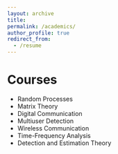 ```yaml
---
layout: archive
title: 
permalink: /academics/
author_profile: true
redirect_from:
  - /resume
---
```


<!-- {% include base_path %} -->

Courses
======
* Random Processes
* Matrix Theory
* Digital Communication
* Multiuser Detection
* Wireless Communication
* Time-Frequency Analysis
* Detection and Estimation Theory

<!--Teaching Experience
======
I worked as a Teaching Assistant for the course Digital Image Processing, Fall 2021 at IISc.-->
